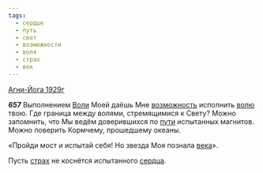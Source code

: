 ```yaml
---
tags:
  - сердце
  - путь
  - свет
  - возможности
  - воля
  - страх
  - век
---
```


[Агни-Йога 1929г](/agni/1929)

___657___
Выполнением [Воли](/tag/#[воля](/tag/#воля)) Моей даёшь Мне [возможность](/tag/#возможности) исполнить [волю](/tag/#[воля](/tag/#воля)) твою. Где граница между волями, стремящимися к Свету? Можно запомнить, что Мы ведём доверившихся по [пути](/tag/#путь) испытанных магнитов. Можно поверить Кормчему, прошедшему океаны.   

«Пройди мост и испытай себя! Но звезда Моя познала [века](/tag/#век)».   

Пусть [страх](/tag/#страх) не коснётся испытанного [сердца](/tag/#сердце).